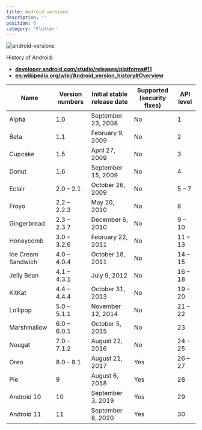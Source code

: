 ```yaml
---
title: Android versions
description: ''
position: 6
category: 'Flutter'
---
```


![android-versions](/documentation/flutter/android-feat.jpg)

History of Android:

- [**developer.android.com/studio/releases/platforms#11**](https://developer.android.com/studio/releases/platforms#11)
- [**en.wikipedia.org/wiki/Android_version_history#Overview**](https://en.wikipedia.org/wiki/Android_version_history#Overview)

| Name | Version numbers | Initial stable release date | Supported (security fixes) | API level |
|------|-----------------|-----------------------------|----------------------------|-----------|
| Alpha | 1.0 | September 23, 2008 | No | 1 |
| Beta | 1.1 | February 9, 2009 | No | 2 |
| Cupcake | 1.5 | April 27, 2009 | No | 3 |
| Donut | 1.6 | September 15, 2009 | No | 4 |
| Eclair | 2.0 – 2.1 | October 26, 2009 | No | 5 – 7 |
| Froyo | 2.2 – 2.2.3 | May 20, 2010 | No | 8 |
| Gingerbread | 2.3 – 2.3.7 | December 6, 2010 | No | 9 – 10 |
| Honeycomb | 3.0 – 3.2.6 | February 22, 2011 | No | 11 – 13 |
| Ice Cream Sandwich | 4.0 – 4.0.4 | October 18, 2011 | No | 14 – 15 |
| Jelly Bean |4.1 – 4.3.1 | July 9, 2012 | No | 16 – 18 |
| KitKat | 4.4 – 4.4.4 | October 31, 2013 | No | 19 – 20 |
| Lollipop | 5.0 – 5.1.1 | November 12, 2014 | No | 21 – 22 |
| Marshmallow | 6.0 – 6.0.1 | October 5, 2015 | No | 23 |
| Nougat | 7.0 – 7.1.2 | August 22, 2016 | No | 24 – 25 |
| Oreo | 8.0 – 8.1 | August 21, 2017 | Yes | 26 – 27 |
| Pie | 9 | August 6, 2018 | Yes | 28 |
| Android 10 | 10 | September 3, 2019 | Yes | 29 |
| Android 11 | 11 | September 8, 2020 | Yes | 30 |
